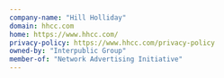 ```yaml
---
company-name: "Hill Holliday"
domain: hhcc.com
home: https://www.hhcc.com/
privacy-policy: https://www.hhcc.com/privacy-policy
owned-by: "Interpublic Group"
member-of: "Network Advertising Initiative"
---
```




